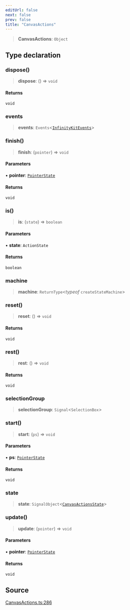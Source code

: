 ```yaml
---
editUrl: false
next: false
prev: false
title: "CanvasActions"
---
```


> **CanvasActions**: `Object`

## Type declaration

### dispose()

> **dispose**: () => `void`

#### Returns

`void`

### events

> **events**: `Events`\<[`InfinityKitEvents`](InfinityKitEvents.md)\>

### finish()

> **finish**: (`pointer`) => `void`

#### Parameters

• **pointer**: [`PointerState`](PointerState.md)

#### Returns

`void`

### is()

> **is**: (`state`) => `boolean`

#### Parameters

• **state**: `ActionState`

#### Returns

`boolean`

### machine

> **machine**: `ReturnType`\<*typeof* `createStateMachine`\>

### reset()

> **reset**: () => `void`

#### Returns

`void`

### rest()

> **rest**: () => `void`

#### Returns

`void`

### selectionGroup

> **selectionGroup**: `Signal`\<`SelectionBox`\>

### start()

> **start**: (`ps`) => `void`

#### Parameters

• **ps**: [`PointerState`](PointerState.md)

#### Returns

`void`

### state

> **state**: `SignalObject`\<[`CanvasActionsState`](CanvasActionsState.md)\>

### update()

> **update**: (`pointer`) => `void`

#### Parameters

• **pointer**: [`PointerState`](PointerState.md)

#### Returns

`void`

## Source

[CanvasActions.ts:286](https://github.com/nodenogg-in/alpha-p2p/blob/290bb7e02213a2b959571227ba7e64b04c8ddc90/packages/infinitykit/src/CanvasActions.ts#L286)
